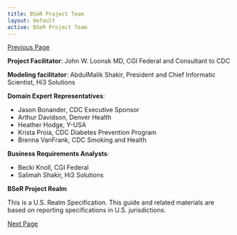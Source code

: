 ```yaml
---
title: BSeR Project Team
layout: default
active: BSeR Project Team
---
```


[Previous Page](Introduction.html)

**Project Facilitator**: John W. Loonsk MD, CGI Federal and Consultant to CDC

**Modeling facilitator**: AbdulMalik Shakir, President and Chief Informatic Scientist, Hi3 Solutions

**Domain Expert Representatives**:

* Jason Bonander, CDC Executive Sponsor
* Arthur Davidson, Denver Health
* Heather Hodge, Y-USA
* Krista Proia, CDC Diabetes Prevention Program
* Brenna VanFrank, CDC Smoking and Health

**Business Requirements Analysts**:

* Becki Knoll, CGI Federal
* Salimah Shakir, Hi3 Solutions

**BSeR Project Realm**

This is a U.S. Realm Specification. This guide and related materials are based on reporting specifications in U.S. jurisdictions.

[Next Page](Acknowledgements.html)